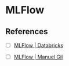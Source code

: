 # MLFlow

## References

- [ ] [MLFlow | Databricks](https://www.youtube.com/playlist?list=PLTPXxbhUt-YWjDg318nmSxRqTgZFWQ2ZC)
- [ ] [MLFlow | Manuel Gil](https://www.youtube.com/playlist?list=PLQqR_3C2fhUUkoXAcomOxcvfPwRn90U-g)

